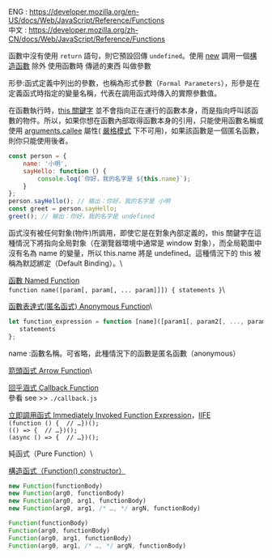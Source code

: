 ENG : https://developer.mozilla.org/en-US/docs/Web/JavaScript/Reference/Functions \
中文 : https://developer.mozilla.org/zh-CN/docs/Web/JavaScript/Reference/Functions

函數中沒有使用 `return` 語句，則它預設回傳 `undefined`。使用 [new](https://developer.mozilla.org/zh-CN/docs/JavaScript/Reference/Operators/new) 調用一個[構造函數](https://developer.mozilla.org/zh-CN/docs/Web/JavaScript/Reference/Global_Objects/Object/constructor) 除外
使用函數時 傳遞的東西 叫做參數

形參:函式定義中列出的參數，也稱為形式參數（`Formal Parameters`），形參是在定義函式時指定的變量名稱，代表在調用函式時傳入的實際參數值。

在函數執行時，[this 關鍵字](https://developer.mozilla.org/zh-CN/docs/Web/JavaScript/Reference/Operators/this) 並不會指向正在運行的函數本身，而是指向呼叫該函數的物件。所以，如果你想在函數內部取得函數本身的引用，只能使用函數名稱或使用 [arguments.callee](https://developer.mozilla.org/zh-CN/docs/JavaScript/Reference/Functions_and_function_scope/arguments/callee) 屬性( [嚴格模式](https://developer.mozilla.org/zh-CN/docs/Web/JavaScript/Reference/Strict_mode) 下不可用)，如果該函數是一個匿名函數，則你只能使用後者。
```js
const person = {
    name: '小明',
    sayHello: function () {
        console.log(`你好，我的名字是 ${this.name}`);
    }
};
person.sayHello(); // 输出：你好，我的名字是 小明
const greet = person.sayHello;
greet(); // 输出：你好，我的名字是 undefined
```
函式沒有被任何對象(物件)所調用，即使它是在對象內部定義的，this 關鍵字在這種情況下將指向全局對象（在瀏覽器環境中通常是 window 對象），而全局範圍中沒有名為 name 的變量，所以 this.name 將是 undefined。這種情況下的 this 被稱為默認綁定（Default Binding）。\

[函數 Named Function](https://developer.mozilla.org/zh-CN/docs/Web/JavaScript/Reference/Functions#%E5%87%BD%E6%95%B0%E5%A3%B0%E6%98%8E_%E5%87%BD%E6%95%B0%E8%AF%AD%E5%8F%A5)\
`function name([param[, param[, ... param]]]) { statements }`\

[函數表達式(匿名函式) Anonymous Function](https://developer.mozilla.org/zh-CN/docs/Web/JavaScript/Reference/Operators/function)\
```js
let function_expression = function [name]([param1[, param2[, ..., paramN]]]) {
   statements
};
```
name :函數名稱。可省略，此種情況下的函數是匿名函數（anonymous）


[箭頭函式 Arrow Function](https://developer.mozilla.org/zh-CN/docs/Web/JavaScript/Reference/Functions/Arrow_functions)\


[回乎涵式 Callback Function](https://developer.mozilla.org/zh-TW/docs/Glossary/Callback_function)\
參看 see >> `./callback.js`

[立即調用函式 Immediately Invoked Function Expression](https://developer.mozilla.org/en-US/docs/Glossary/Self-Executing_Anonymous_Function)，[IIFE](https://developer.mozilla.org/en-US/docs/Glossary/IIFE)\
`(function () {  // …})();`\
`(() => {  // …})();`\
`(async () => {  // …})();`

純函式（Pure Function）\

[構造函式（Function() constructor）](https://developer.mozilla.org/en-US/docs/Web/JavaScript/Reference/Global_Objects/Function/Function)
```js
new Function(functionBody)
new Function(arg0, functionBody)
new Function(arg0, arg1, functionBody)
new Function(arg0, arg1, /* …, */ argN, functionBody)

Function(functionBody)
Function(arg0, functionBody)
Function(arg0, arg1, functionBody)
Function(arg0, arg1, /* …, */ argN, functionBody)
```